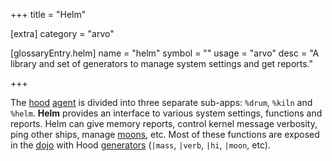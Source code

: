 +++
title = "Helm"

[extra]
category = "arvo"

[glossaryEntry.helm]
name = "helm"
symbol = ""
usage = "arvo"
desc = "A library and set of generators to manage system settings and get reports."

+++

The [hood](/reference/glossary/hood) [agent](/reference/glossary/agent) is
divided into three separate sub-apps: `%drum`, `%kiln` and `%helm`. **Helm**
provides an interface to various system settings, functions and reports. Helm
can give memory reports, control kernel message verbosity, ping other ships,
manage [moons](/reference/glossary/moon), etc. Most of these functions are
exposed in the [dojo](/reference/glossary/dojo) with Hood
[generators](/reference/glossary/generator) (`|mass`, `|verb`, `|hi`, `|moon`,
etc).
